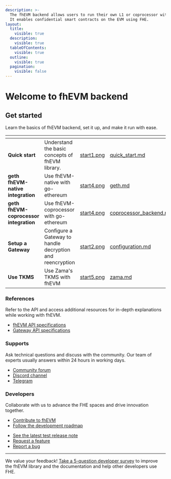 ```yaml
---
description: >-
  The fhEVM backend allows users to run their own L1 or coprocessor with fhEVM technology.
  It enables confidential smart contracts on the EVM using FHE.
layout:
  title:
    visible: true
  description:
    visible: true
  tableOfContents:
    visible: true
  outline:
    visible: true
  pagination:
    visible: false
---
```


# Welcome to fhEVM backend

## Get started

Learn the basics of fhEVM backend, set it up, and make it run with ease.

<table data-card-size="large" data-view="cards"><thead><tr><th></th><th></th><th data-hidden data-card-cover data-type="files"></th><th data-hidden data-card-target data-type="content-ref"></th></tr></thead><tbody><tr><td><strong>Quick start</strong></td><td>Understand the basic concepts of fhEVM library.</td><td><a href=".gitbook/assets/start1.png">start1.png</a></td><td><a href="getting_started/quick_start.md">quick_start.md</a></td></tr><tr><td><strong>geth fhEVM-native integration</strong></td><td>Use fhEVM-native with go-ethereum</td><td><a href=".gitbook/assets/start4.png">start4.png</a></td><td><a href="getting_started/fhevm/native/geth.md">geth.md</a></td></tr>
<tr><td><strong>geth fhEVM-coprocessor integration</strong></td><td>Use fhEVM-coprocessor with go-ethereum</td><td><a href=".gitbook/assets/start4.png">start4.png</a></td><td><a href="getting_started/fhevm/coprocessor/coprocessor_backend.md">coprocessor_backend.md</a></td></tr><tr><td><strong>Setup a Gateway</strong></td><td>Configure a Gateway to handle decryption and reencryption</td><td><a href=".gitbook/assets/start2.png">start2.png</a></td><td><a href="getting_started/gateway/configuration.md">configuration.md</a></td></tr><tr><td><strong>Use TKMS</strong></td><td>Use Zama's TKMS with fhEVM</td><td><a href=".gitbook/assets/start5.png">start5.png</a></td><td><a href="getting_started/tkms/zama.md">zama.md</a></td></tr></tbody></table>

### References

Refer to the API and access additional resources for in-depth explanations while working with fhEVM.

- [fhEVM API specifications](references/fhevm_api.md)
- [Gateway API specifications](references/gateway_api.md)

### Supports

Ask technical questions and discuss with the community. Our team of experts usually answers within 24 hours in working days.

- [Community forum](https://community.zama.ai/c/fhevm/15)
- [Discord channel](https://discord.com/invite/fhe-org)
- [Telegram](https://t.me/+Ojt5y-I7oR42MTkx)

### Developers

Collaborate with us to advance the FHE spaces and drive innovation together.

- [Contribute to fhEVM](developer/contribute.md)
- [Follow the development roadmap](developer/roadmap.md)
<!-- markdown-link-check-disable -->
- [See the latest test release note](https://github.com/zama-ai/fhevm-backend/releases)
- [Request a feature](https://github.com/zama-ai/fhevm-backend/issues/new)
- [Report a bug](https://github.com/zama-ai/fhevm-backend/issues/new)
<!-- markdown-link-check-enable -->

---

We value your feedback! [Take a 5-question developer survey](http://zama.ai/developer-survey) to improve the fhEVM library and the documentation and help other developers use FHE.
